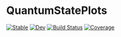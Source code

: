 # QuantumStatePlots

[![Stable](https://img.shields.io/badge/docs-stable-blue.svg)](https://foldfelis-qo.github.io/QuantumStatePlots.jl/stable)
[![Dev](https://img.shields.io/badge/docs-dev-blue.svg)](https://foldfelis-qo.github.io/QuantumStatePlots.jl/dev)
[![Build Status](https://github.com/foldfelis/QuantumStatePlots.jl/workflows/CI/badge.svg)](https://github.com/foldfelis/QuantumStatePlots.jl/actions)
[![Coverage](https://codecov.io/gh/foldfelis/QuantumStatePlots.jl/branch/master/graph/badge.svg)](https://codecov.io/gh/foldfelis/QuantumStatePlots.jl)
